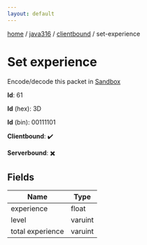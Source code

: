 ```yaml
---
layout: default
---
```


[home](/)  /  [java316](/protocol/java316)  /  [clientbound](/protocol/java316/clientbound)  /  set-experience

# Set experience

Encode/decode this packet in [Sandbox](../../../sandbox/java316#clientbound.set_experience)

**Id**: 61

**Id** (hex): 3D

**Id** (bin): 00111101

**Clientbound**: ✔️

**Serverbound**: ✖️

## Fields

Name | Type
---|---
experience | float
level | varuint
total experience | varuint

